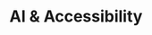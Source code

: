 ---
title: 'AI & Accessibility'
metaDesc: 'Exploring AI-driven software accessibility for individuals with intellectual and developmental disabilities through a collaborative research project by Centennial College, Surrey Place, and Community Living Toronto'
layout: 'layouts/home.html'
intro:
  eyebrow: 'Welcome to Our Initiative'
  main: 'AI & Accessibility'
  summary: 'In this applied research project, we explore the innovative use of AI to assist software developers. Our goal is to make software more accessible for individuals with intellectual and developmental disabilities (IDD).'
  buttonText: 'Learn More'
  buttonUrl: '/work'
  image: '/images/bg/background.jpg'
  imageAlt: 'AI-powered software interface on a computer screen'
primaryCTA:
  title: 'Building Bridges in Digital Accessibility'
  summary: 'Our project, a collaboration with Centennial College Social Innovation Research Centre, Surrey Place, and Community Living Toronto, originated from a shared commitment to inclusivity. It is a synergy of AI and human-centric design, focused on enhancing digital access for individuals with IDD. '
  buttonText: 'About our centre'
  buttonUrl: 'https://www.centennialcollege.ca/about-centennial/centres-and-institutes/applied-research-innovation-and-entrepreneurship-services/research-and-innovation-centres/social-innovation-research-centre'
featuredWork:
  title: 'Selected work'
  summary: 'Some stuff that should give you an idea of what we’re all about.'
studioFeed:
  title: 'From inside the studio'
---